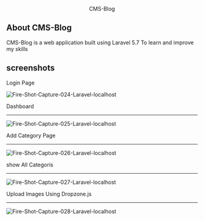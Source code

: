 <p align="center">CMS-Blog</p>
 

## About CMS-Blog

CMS-Blog is a web application built using Laravel 5.7 To learn and improve my skills
 
 ## screenshots
 <p>Login Page</p>
<img src="https://i.ibb.co/hfHBsrM/Fire-Shot-Capture-024-Laravel-localhost.png" alt="Fire-Shot-Capture-024-Laravel-localhost" border="0">
  <p>Dashboard</p>
  <hr>
<img src="https://i.ibb.co/ZNxjzPF/Fire-Shot-Capture-025-Laravel-localhost.png" alt="Fire-Shot-Capture-025-Laravel-localhost" border="0">
 <p>Add Category Page</p>
   <hr>
<img src="https://i.ibb.co/DVpQtP0/Fire-Shot-Capture-026-Laravel-localhost.png" alt="Fire-Shot-Capture-026-Laravel-localhost" border="0">
 <p>show All Categoris</p>
   <hr>
<img src="https://i.ibb.co/s1Rr286/Fire-Shot-Capture-027-Laravel-localhost.png" alt="Fire-Shot-Capture-027-Laravel-localhost" border="0">
 <p>Upload Images Using Dropzone.js</p>
   <hr>
<img src="https://i.ibb.co/R7TMMq2/Fire-Shot-Capture-028-Laravel-localhost.png" alt="Fire-Shot-Capture-028-Laravel-localhost" border="0"></a><br /><a target='_blank' href='https://imgbb.com/'><br />
